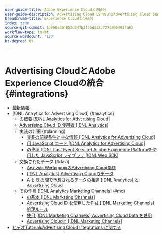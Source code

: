 ```yaml
---
user-guide-title: Adobe Experience Cloudとの統合
user-guide-description: Advertising Cloud DSPおよびAdvertising Cloud Searchと他のAdobe Experience Cloud製品およびサービスとの統合について説明します。
breadcrumb-title: Experience Cloudとの統合
index: true
source-git-commit: 1d960a0bf052d347b3f55d522c7276806492fa03
workflow-type: tm+mt
source-wordcount: '120'
ht-degree: 0%

---
```



# Advertising CloudとAdobe Experience Cloudの統合 {#integrations}
<!--  and Adobe Experience Platform -->

+ [最新情報](/help/integrations/home.md)
+ [!DNL Analytics for Advertising Cloud] {#analytics}
   + [の概要 [!DNL Analytics for Advertising Cloud]](/help/integrations/analytics/overview.md)
   + [Advertising Cloud ID 使用者 [!DNL Analytics]](/help/integrations/analytics/ids.md)
   + 実装の計画 {#planning}
      + [実装の前提条件と主な情報 [!DNL Analytics for Advertising Cloud]](/help/integrations/analytics/prerequisites.md)
      + [用 JavaScript コード [!DNL Analytics for Advertising Cloud]](/help/integrations/analytics/javascript.md)
      + [の使用 [!DNL Last Event Service] Adobe Experience Platformを使用した JavaScript ライブラリ [!DNL Web SDK]](/help/integrations/analytics/web-sdk.md)
   + 交換されたデータ {#data}
      + [Analysis WorkspaceのAdvertising Cloud指標](/help/integrations/analytics/advertising-cloud-metrics-in-analytics.md)
      + [[!DNL Analytics] Advertising Cloudのデータ](/help/integrations/analytics/analytics-data-in-advertising-cloud.md)
      + [A と B の間で予想されるデータの相違 [!DNL Analytics] とAdvertising Cloud](/help/integrations/analytics/data-variances.md)
   + での作業 [!DNL Analytics Marketing Channels] {#mc}
      + [の基本 [!DNL Marketing Channels]](/help/integrations/analytics/marketing-channels/mc-overview.md)
      + [Advertising Cloud ID を使用した作成 [!DNL Marketing Channels] 処理ルール](/help/integrations/analytics/marketing-channels/mc-ids.md)
      + [使用 [!DNL Marketing Channels] Advertising Cloud Data を使用](/help/integrations/analytics/marketing-channels/mc-ac-data.md)
      + [Advertising Cloudと [!DNL Marketing Channels]](/help/integrations/analytics/marketing-channels/mc-data-variances.md)
+ [ビデオTutorialsAdvertising Cloud Integrations に関する](https://experienceleague.adobe.com/docs/advertising-cloud-learn/tutorials/overview.html)<!-- rename if the tutorials TOC structure changes -->
